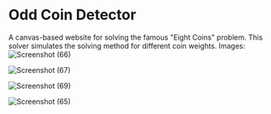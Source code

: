 # Odd Coin Detector
A canvas-based website for solving the famous "Eight Coins" problem.
This solver simulates the solving method for different coin weights.
Images:
![Screenshot (66)](https://github.com/MOHANcoder/eightCoins/assets/101055189/b353706b-c88f-4efb-a0fd-8476e86bd387)

![Screenshot (67)](https://github.com/MOHANcoder/eightCoins/assets/101055189/e7a998c4-da4f-4deb-b46a-5570a5ca6703)

![Screenshot (69)](https://github.com/MOHANcoder/Odd-Coin-Detector/assets/101055189/5807d81d-0ea3-48ee-9380-e20e414bfeff)

![Screenshot (65)](https://github.com/MOHANcoder/eightCoins/assets/101055189/937cceb0-07ca-4640-a322-500768cbaabd)
